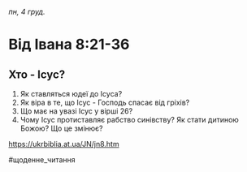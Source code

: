 
_пн, 4 груд._

# Від Івана 8:21-36

## Хто - Ісус?
1. Як ставляться юдеї до Ісуса?
2. Як віра в те, що Ісус - Господь спасає від гріхів?
3. Що має на увазі Ісус у вірші 26?
4. Чому Ісус протиставляє рабство синівству? Як стати дитиною Божою? Що це змінює?

https://ukrbiblia.at.ua/JN/jn8.htm 

#щоденне_читання
